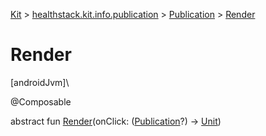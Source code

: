 
[Kit](../../../kit.html) > [healthstack.kit.info.publication](../index.html) > [Publication](index.html) > [Render](-render.html)



# Render



[androidJvm]\




@Composable



abstract fun [Render](-render.html)(onClick: ([Publication](index.html)?) -&gt; [Unit](https://kotlinlang.org/api/latest/jvm/stdlib/kotlin/-unit/index.html))




